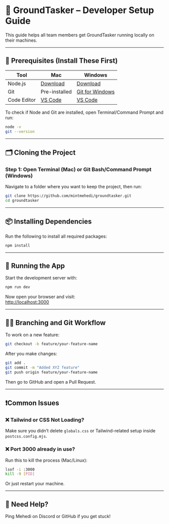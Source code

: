 # 🚀 GroundTasker – Developer Setup Guide

This guide helps all team members get GroundTasker running locally on their machines.

---

## 🧰 Prerequisites (Install These First)

| Tool           | Mac                                | Windows                             |
|----------------|-------------------------------------|--------------------------------------|
| Node.js        | [Download](https://nodejs.org/)    | [Download](https://nodejs.org/)     |
| Git            | Pre-installed                      | [Git for Windows](https://git-scm.com/download/win) |
| Code Editor    | [VS Code](https://code.visualstudio.com/) | [VS Code](https://code.visualstudio.com/) |

To check if Node and Git are installed, open Terminal/Command Prompt and run:
```bash
node -v
git --version
```

---

## 🗂️ Cloning the Project

### Step 1: Open Terminal (Mac) or Git Bash/Command Prompt (Windows)

Navigate to a folder where you want to keep the project, then run:

```bash
git clone https://github.com/mintmehedi/groundtasker.git
cd groundtasker
```

---

## 📦 Installing Dependencies

Run the following to install all required packages:

```bash
npm install
```

---

## 🧪 Running the App

Start the development server with:

```bash
npm run dev
```

Now open your browser and visit:  
[http://localhost:3000](http://localhost:3000)

---

## 🧑‍💻 Branching and Git Workflow

To work on a new feature:

```bash
git checkout -b feature/your-feature-name
```

After you make changes:

```bash
git add .
git commit -m "Added XYZ feature"
git push origin feature/your-feature-name
```

Then go to GitHub and open a Pull Request.

---

## ❗Common Issues

### ❌ Tailwind or CSS Not Loading?

Make sure you didn’t delete `globals.css` or Tailwind-related setup inside `postcss.config.mjs`.

### ❌ Port 3000 already in use?

Run this to kill the process (Mac/Linux):
```bash
lsof -i :3000
kill -9 [PID]
```

Or just restart your machine.

---

## 🧠 Need Help?

Ping Mehedi on Discord or GitHub if you get stuck!
